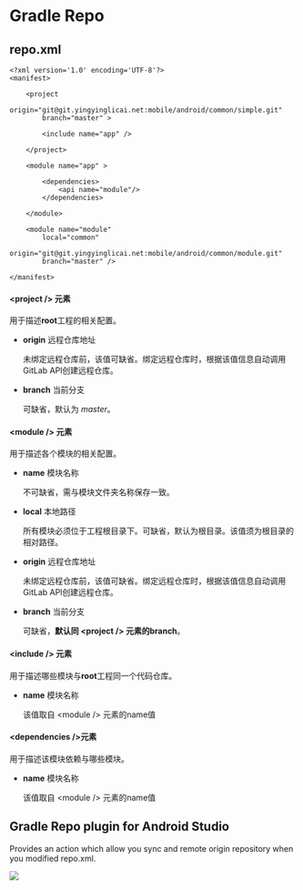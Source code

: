 # Gradle Repo

## repo.xml
```
<?xml version='1.0' encoding='UTF-8'?>
<manifest>
 
    <project
        origin="git@git.yingyinglicai.net:mobile/android/common/simple.git"
        branch="master" >
 
        <include name="app" />
 
    </project>
 
    <module name="app" >

        <dependencies>
            <api name="module"/>
        </dependencies>

    </module>
    
    <module name="module"
        local="common"
        origin="git@git.yingyinglicai.net:mobile/android/common/module.git"
        branch="master" />
 
</manifest>
```

#### \<project /> 元素
用于描述**root**工程的相关配置。

- **origin** 远程仓库地址
    
    未绑定远程仓库前，该值可缺省。绑定远程仓库时，根据该值信息自动调用GitLab API创建远程仓库。
    
- **branch** 当前分支
    
    可缺省，默认为 *master*。
    
#### \<module /> 元素
用于描述各个模块的相关配置。

- **name** 模块名称
    
    不可缺省，需与模块文件夹名称保存一致。
    
- **local** 本地路径
    
    所有模块必须位于工程根目录下。可缺省，默认为根目录。该值须为根目录的相对路径。

- **origin** 远程仓库地址
    
    未绑定远程仓库前，该值可缺省。绑定远程仓库时，根据该值信息自动调用GitLab API创建远程仓库。
    
- **branch** 当前分支
    
    可缺省，**默认同 \<project /> 元素的branch**。
    
#### \<include /> 元素
用于描述哪些模块与**root**工程同一个代码仓库。

- **name** 模块名称
    
    该值取自 \<module /> 元素的name值

#### \<dependencies />元素
用于描述该模块依赖与哪些模块。

- **name** 模块名称

    该值取自 \<module /> 元素的name值


## Gradle Repo plugin for Android Studio
Provides an action which allow you sync and remote origin repository when you modified repo.xml.

<img src='https://github.com/EastWoodYang/gradle-repo/blob/master/picture/1.png'/>
